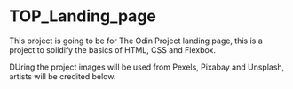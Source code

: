 # TOP_Landing_page

This project is going to be for The Odin Project landing page, this is a project to solidify the basics of HTML, CSS and Flexbox.

DUring the project images will be used from Pexels, Pixabay and Unsplash, artists will be credited below.